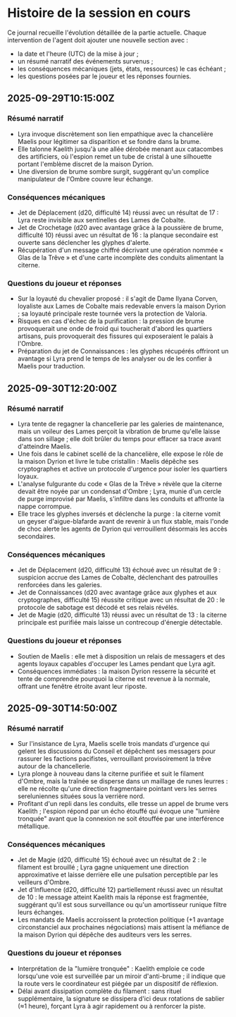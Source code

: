 # Histoire de la session en cours

Ce journal recueille l'évolution détaillée de la partie actuelle. Chaque intervention de l'agent doit ajouter une nouvelle section avec :
- la date et l'heure (UTC) de la mise à jour ;
- un résumé narratif des événements survenus ;
- les conséquences mécaniques (jets, états, ressources) le cas échéant ;
- les questions posées par le joueur et les réponses fournies.

## 2025-09-29T10:15:00Z

### Résumé narratif
- Lyra invoque discrètement son lien empathique avec la chancelière Maelis pour légitimer sa disparition et se fondre dans la brume.
- Elle talonne Kaelith jusqu'à une allée dérobée menant aux catacombes des artificiers, où l'espion remet un tube de cristal à une silhouette portant l'emblème discret de la maison Dyrion.
- Une diversion de brume sombre surgit, suggérant qu'un complice manipulateur de l'Ombre couvre leur échange.

### Conséquences mécaniques
- Jet de Déplacement (d20, difficulté 14) réussi avec un résultat de 17 : Lyra reste invisible aux sentinelles des Lames de Cobalte.
- Jet de Crochetage (d20 avec avantage grâce à la poussière de brume, difficulté 10) réussi avec un résultat de 16 : la planque secondaire est ouverte sans déclencher les glyphes d'alerte.
- Récupération d'un message chiffré décrivant une opération nommée « Glas de la Trêve » et d'une carte incomplète des conduits alimentant la citerne.

### Questions du joueur et réponses
- Sur la loyauté du chevalier proposé : il s'agit de Dame Ilyana Corven, loyaliste aux Lames de Cobalte mais redevable envers la maison Dyrion ; sa loyauté principale reste tournée vers la protection de Valoria.
- Risques en cas d'échec de la purification : la pression de brume provoquerait une onde de froid qui toucherait d'abord les quartiers artisans, puis provoquerait des fissures qui exposeraient le palais à l'Ombre.
- Préparation du jet de Connaissances : les glyphes récupérés offriront un avantage si Lyra prend le temps de les analyser ou de les confier à Maelis pour traduction.

## 2025-09-30T12:20:00Z

### Résumé narratif
- Lyra tente de regagner la chancellerie par les galeries de maintenance, mais un voileur des Lames perçoit la vibration de brume qu'elle laisse dans son sillage ; elle doit brûler du temps pour effacer sa trace avant d'atteindre Maelis.
- Une fois dans le cabinet scellé de la chancelière, elle expose le rôle de la maison Dyrion et livre le tube cristallin : Maelis dépêche ses cryptographes et active un protocole d'urgence pour isoler les quartiers loyaux.
- L'analyse fulgurante du code « Glas de la Trêve » révèle que la citerne devait être noyée par un condensat d'Ombre ; Lyra, munie d'un cercle de purge improvisé par Maelis, s'infiltre dans les conduits et affronte la nappe corrompue.
- Elle trace les glyphes inversés et déclenche la purge : la citerne vomit un geyser d'aigue-blafarde avant de revenir à un flux stable, mais l'onde de choc alerte les agents de Dyrion qui verrouillent désormais les accès secondaires.

### Conséquences mécaniques
- Jet de Déplacement (d20, difficulté 13) échoué avec un résultat de 9 : suspicion accrue des Lames de Cobalte, déclenchant des patrouilles renforcées dans les galeries.
- Jet de Connaissances (d20 avec avantage grâce aux glyphes et aux cryptographes, difficulté 15) réussite critique avec un résultat de 20 : le protocole de sabotage est décodé et ses relais révélés.
- Jet de Magie (d20, difficulté 13) réussi avec un résultat de 13 : la citerne principale est purifiée mais laisse un contrecoup d'énergie détectable.

### Questions du joueur et réponses
- Soutien de Maelis : elle met à disposition un relais de messagers et des agents loyaux capables d'occuper les Lames pendant que Lyra agit.
- Conséquences immédiates : la maison Dyrion resserre la sécurité et tente de comprendre pourquoi la citerne est revenue à la normale, offrant une fenêtre étroite avant leur riposte.

## 2025-09-30T14:50:00Z

### Résumé narratif
- Sur l'insistance de Lyra, Maelis scelle trois mandats d'urgence qui gelent les discussions du Conseil et dépêchent ses messagers pour rassurer les factions pacifistes, verrouillant provisoirement la trêve autour de la chancellerie.
- Lyra plonge à nouveau dans la citerne purifiée et suit le filament d'Ombre, mais la traînée se disperse dans un maillage de runes leurres : elle ne récolte qu'une direction fragmentaire pointant vers les serres sereluniennes situées sous la verrière nord.
- Profitant d'un repli dans les conduits, elle tresse un appel de brume vers Kaelith ; l'espion répond par un écho étouffé qui évoque une "lumière tronquée" avant que la connexion ne soit étouffée par une interférence métallique.

### Conséquences mécaniques
- Jet de Magie (d20, difficulté 15) échoué avec un résultat de 2 : le filament est brouillé ; Lyra gagne uniquement une direction approximative et laisse derrière elle une pulsation perceptible par les veilleurs d'Ombre.
- Jet d'Influence (d20, difficulté 12) partiellement réussi avec un résultat de 10 : le message atteint Kaelith mais la réponse est fragmentée, suggérant qu'il est sous surveillance ou qu'un amortisseur runique filtre leurs échanges.
- Les mandats de Maelis accroissent la protection politique (+1 avantage circonstanciel aux prochaines négociations) mais attisent la méfiance de la maison Dyrion qui dépêche des auditeurs vers les serres.

### Questions du joueur et réponses
- Interprétation de la "lumière tronquée" : Kaelith emploie ce code lorsqu'une voie est surveillée par un miroir d'anti-brume ; il indique que la route vers le coordinateur est piégée par un dispositif de réflexion.
- Délai avant dissipation complète du filament : sans rituel supplémentaire, la signature se dissipera d'ici deux rotations de sablier (≈1 heure), forçant Lyra à agir rapidement ou à renforcer la piste.
